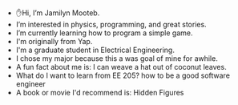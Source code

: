 - ✋Hi, I’m Jamilyn Mooteb.
- I’m interested in physics, programming, and great stories.
- I’m currently learning how to program a simple game.
- I'm originally from Yap.
- I'm a graduate student in Electrical Engineering.
- I chose my major because this a was goal of mine for awhile.
- A fun fact about me is: I can weave a hat out of coconut leaves.
- What do I want to learn from EE 205? how to be a good software engineer
- A book or movie I'd recommend is:  Hidden Figures
